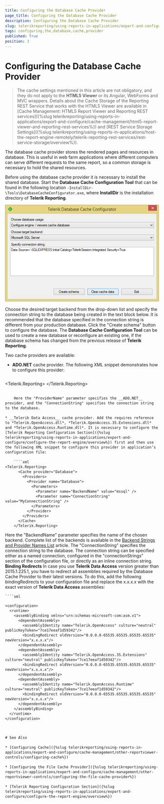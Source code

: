 ```yaml
---
title: Configuring the Database Cache Provider
page_title: Configuring the Database Cache Provider 
description: Configuring the Database Cache Provider
slug: telerikreporting/using-reports-in-applications/export-and-configure/cache-management/other-reportviewer-controls/configuring-the-database-cache-provider
tags: configuring,the,database,cache,provider
published: True
position: 3
---
```


# Configuring the Database Cache Provider

> The cache settings mentioned in this article are not obligatory, and they do not apply to the __HTML5 Viewer__ or its Angular, WebForms and MVC wrappers. Details about the Cache Storage of the Reporting REST Service that works with the HTML5 Viewer are available in [Cache Management: HTML5 Report Viewer and Reporting REST services]({%slug telerikreporting/using-reports-in-applications/export-and-configure/cache-management/html5-report-viewer-and-reporting-rest-services%}) and [REST Service Storage Settings]({%slug telerikreporting/using-reports-in-applications/host-the-report-engine-remotely/telerik-reporting-rest-services/rest-service-storage/overview%}). 

The database cache provider stores the rendered pages and resources in database. This is useful in web farm applications where different computers can serve different requests to the same report, so a common storage is necessary to hold the shared resources. 

Before using the database cache provider it is necessary to install the shared database. Start the __Database Cache Configuration Tool__ that can be found in the following location `-InstallDir-\Tools\DatabaseCacheConfigurator.exe`, where __InstallDir__ is the installation directory of __Telerik Reporting__. 

  ![](images/SessionState/sessionmanagement3.png)

Choose the desired target backend from the drop-down list and specify the connection string to the database being created in the text block below. It is recommended that the database specified in the connection string is different from your production database. Click the "Create schema" button to configure the database. The __Database Cache Configuration Tool__ can be used to create a new database or reconfigure an existing one, if the database schema has changed from the previous release of __Telerik Reporting__. 

Two cache providers are available:

* __ADO.NET__ cache provider. The following XML snippet demonstrates how to configure this provider: 

	````xml
<Telerik.Reporting>
	  <Cache provider="ADO.NET">
		<Providers>
		  <Provider name="ADO.NET">
			<Parameters>
			  <Parameter name="ProviderName" value="System.Data.SqlClient" />
			  <Parameter name="ConnectionString" value="MyConnectionString" />
			</Parameters>
		  </Provider>
		</Providers>
	  </Cache>
	</Telerik.Reporting>
````

	Here the "ProviderName" parameter specifies the __ADO.NET__ provider, and the "ConnectionString" specifies the connection string to the database. 

* __Telerik Data Access__ cache provider. Add the requires reference to *Telerik.OpenAccess.dll*, *Telerik.OpenAccess.35.Extensions.dll* and *Telerik.OpenAccess.Runtime.dll*. It is necessary to configure the [Telerik Reporting Configuration Section]({%slug telerikreporting/using-reports-in-applications/export-and-configure/configure-the-report-engine/overview%}) first and then use the following XML snippet to configure this provider in application’s configuration file: 
    
	````xml
<Telerik.Reporting>
	  <Cache provider="Database">
		<Providers>
		  <Provider name="Database">
			<Parameters>
			  <Parameter name="BackendName" value="mssql" />
			  <Parameter name="ConnectionString" value="MyConnectionString" />
			</Parameters>
		  </Provider>
		</Providers>
	  </Cache>
	</Telerik.Reporting>
````

  Here the "BackendName" parameter specifies the name of the chosen backend. Complete list of the backends is available in the [Backend Strings and Provider Names List](http://docs.telerik.com/data-access/developers-guide/database-specifics/database-specifics-backend-strings-provider-names-list) article. The "ConnectionString" specifies the connection string to the database. The connection string can be specified either as a named connection, configured in the "connectionStrings" section of the configuration file, or directly as an inline connection string. __Binding Redirects__ In case you use __Telerik Data Access__ version greater than 2015.1.225.1, you have to redirect all assemblies required by the Database Cache Provider to their latest versions. To do this, add the following bindingRedirects to your configuration file and replace the x.x.x.x with the exact version of __Telerik Data Access__ assemblies: 
    
	````xml
<?xml version="1.0" encoding="utf-8" ?>
	<configuration>
	  <runtime>
		<assemblyBinding xmlns="urn:schemas-microsoft-com:asm.v1">
		  <dependentAssembly>
			<assemblyIdentity name="Telerik.OpenAccess" culture="neutral" publicKeyToken="7ce17eeaf1d59342"/>
			<bindingRedirect oldVersion="0.0.0.0-65535.65535.65535.65535" newVersion="x.x.x.x"/>
		  </dependentAssembly>
		  <dependentAssembly>
			<assemblyIdentity name="Telerik.OpenAccess.35.Extensions" culture="neutral" publicKeyToken="7ce17eeaf1d59342"/>
			<bindingRedirect oldVersion="0.0.0.0-65535.65535.65535.65535" newVersion="x.x.x.x"/>
		  </dependentAssembly>
		  <dependentAssembly>
			<assemblyIdentity name="Telerik.OpenAccess.Runtime" culture="neutral" publicKeyToken="7ce17eeaf1d59342"/>
			<bindingRedirect oldVersion="0.0.0.0-65535.65535.65535.65535" newVersion="x.x.x.x"/>
		  </dependentAssembly>
		</assemblyBinding>
	  </runtime>
	</configuration>
````


# See Also

* [Configuring Cache]({%slug telerikreporting/using-reports-in-applications/export-and-configure/cache-management/other-reportviewer-controls/configuring-cache%})

* [Configuring the File Cache Provider]({%slug telerikreporting/using-reports-in-applications/export-and-configure/cache-management/other-reportviewer-controls/configuring-the-file-cache-provider%})

* [Telerik Reporting Configuration Section]({%slug telerikreporting/using-reports-in-applications/export-and-configure/configure-the-report-engine/overview%})
